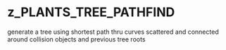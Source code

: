 # z_PLANTS_TREE_PATHFIND

generate a tree using shortest path thru curves scattered and connected around collision objects and previous tree roots
